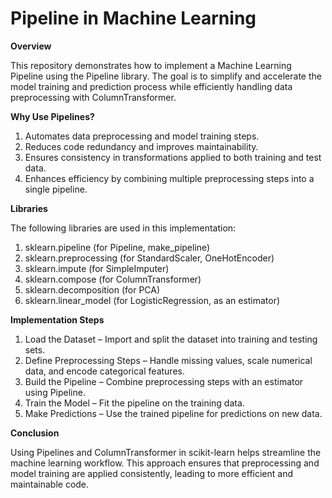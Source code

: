 # Pipeline in Machine Learning

**Overview**

This repository demonstrates how to implement a Machine Learning Pipeline using the Pipeline library. The goal is to simplify and accelerate the model training and prediction process while efficiently handling data preprocessing with ColumnTransformer.

**Why Use Pipelines?**

1) Automates data preprocessing and model training steps.
2) Reduces code redundancy and improves maintainability.
3) Ensures consistency in transformations applied to both training and test data.
4) Enhances efficiency by combining multiple preprocessing steps into a single pipeline.

**Libraries**

The following libraries are used in this implementation:
1) sklearn.pipeline (for Pipeline, make_pipeline)
2) sklearn.preprocessing (for StandardScaler, OneHotEncoder)
3) sklearn.impute (for SimpleImputer)
4) sklearn.compose (for ColumnTransformer)
5) sklearn.decomposition (for PCA)
6) sklearn.linear_model (for LogisticRegression, as an estimator)

**Implementation Steps**
1) Load the Dataset – Import and split the dataset into training and testing sets.
2) Define Preprocessing Steps – Handle missing values, scale numerical data, and encode categorical features.
3) Build the Pipeline – Combine preprocessing steps with an estimator using Pipeline.
4) Train the Model – Fit the pipeline on the training data.
5) Make Predictions – Use the trained pipeline for predictions on new data.

**Conclusion**

Using Pipelines and ColumnTransformer in scikit-learn helps streamline the machine learning workflow. This approach ensures that preprocessing and model training are applied consistently, leading to more efficient and maintainable code.
